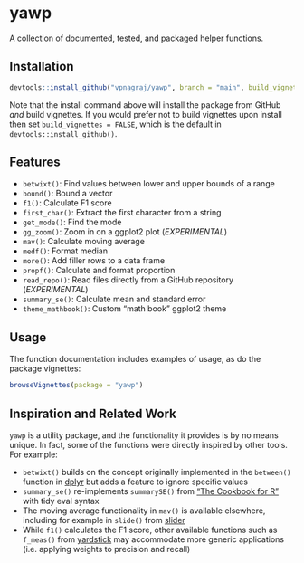 
<!-- README.md is generated from README.Rmd. Please edit that file -->

# yawp

<!-- badges: start -->

<!-- badges: end -->

A collection of documented, tested, and packaged helper functions.

## Installation

``` r
devtools::install_github("vpnagraj/yawp", branch = "main", build_vignettes = TRUE)
```

Note that the install command above will install the package from GitHub
*and* build vignettes. If you would prefer not to build vignettes upon
install then set `build_vignettes = FALSE`, which is the default in
`devtools::install_github()`.

## Features

  - `betwixt()`: Find values between lower and upper bounds of a range
  - `bound()`: Bound a vector
  - `f1()`: Calculate F1 score
  - `first_char()`: Extract the first character from a string
  - `get_mode()`: Find the mode
  - `gg_zoom()`: Zoom in on a ggplot2 plot (*EXPERIMENTAL*)
  - `mav()`: Calculate moving average
  - `medf()`: Format median
  - `more()`: Add filler rows to a data frame
  - `propf()`: Calculate and format proportion
  - `read_repo()`: Read files directly from a GitHub repository
    (*EXPERIMENTAL*)
  - `summary_se()`: Calculate mean and standard error
  - `theme_mathbook()`: Custom “math book” ggplot2 theme

## Usage

The function documentation includes examples of usage, as do the package
vignettes:

``` r
browseVignettes(package = "yawp")
```

## Inspiration and Related Work

`yawp` is a utility package, and the functionality it provides is by no
means unique. In fact, some of the functions were directly inspired by
other tools. For example:

  - `betwixt()` builds on the concept originally implemented in the
    `between()` function in
    [dplyr](https://CRAN.R-project.org/package=dplyr) but adds a feature
    to ignore specific values
  - `summary_se()` re-implements `summarySE()` from [“The Cookbook for
    R”](http://www.cookbook-r.com/Manipulating_data/Summarizing_data/)
    with tidy eval syntax
  - The moving average functionality in `mav()` is available elsewhere,
    including for example in `slide()` from
    [slider](https://CRAN.R-project.org/package=slider)
  - While `f1()` calculates the F1 score, other available functions such
    as `f_meas()` from
    [yardstick](https://CRAN.R-project.org/package=yardstick) may
    accommodate more generic applications (i.e. applying weights to
    precision and recall)
